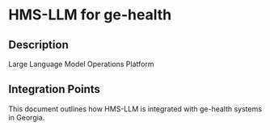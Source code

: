 # HMS-LLM for ge-health

## Description

Large Language Model Operations Platform

## Integration Points

This document outlines how HMS-LLM is integrated with ge-health systems in Georgia.
